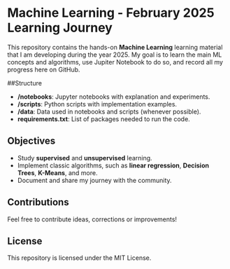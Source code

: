 # Machine Learning - February 2025 Learning Journey

This repository contains the hands-on **Machine Learning** learning material that I am developing during the year 2025. My goal is to learn the main ML concepts and algorithms, use Jupiter Notebook to do so, and record all my progress here on GitHub.

##Structure

- **/notebooks**: Jupyter notebooks with explanation and experiments.
- **/scripts**: Python scripts with implementation examples.
- **/data**: Data used in notebooks and scripts (whenever possible).
- **requirements.txt**: List of packages needed to run the code.

## Objectives

- Study **supervised** and **unsupervised** learning.
- Implement classic algorithms, such as **linear regression**, **Decision Trees**, **K-Means**, and more.
- Document and share my journey with the community.

## Contributions

Feel free to contribute ideas, corrections or improvements!

## License

This repository is licensed under the MIT License.
